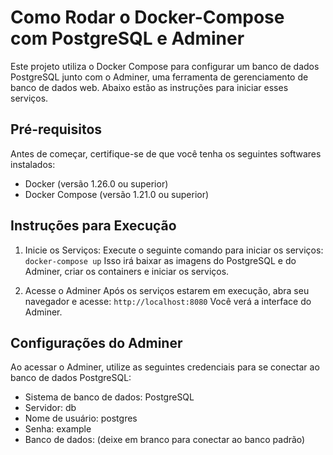 # Como Rodar o Docker-Compose com PostgreSQL e Adminer

Este projeto utiliza o Docker Compose para configurar um banco de dados PostgreSQL junto com o Adminer, uma ferramenta de gerenciamento de banco de dados web. Abaixo estão as instruções para iniciar esses serviços.

## Pré-requisitos

Antes de começar, certifique-se de que você tenha os seguintes softwares instalados:

- Docker (versão 1.26.0 ou superior)
- Docker Compose (versão 1.21.0 ou superior)

## Instruções para Execução

1. Inicie os Serviços:
   Execute o seguinte comando para iniciar os serviços:
   `docker-compose up`
   Isso irá baixar as imagens do PostgreSQL e do Adminer, criar os containers e iniciar os serviços.

2. Acesse o Adminer
   Após os serviços estarem em execução, abra seu navegador e acesse:
   `http://localhost:8080`
   Você verá a interface do Adminer.

## Configurações do Adminer

Ao acessar o Adminer, utilize as seguintes credenciais para se conectar ao banco de dados PostgreSQL:

- Sistema de banco de dados: PostgreSQL
- Servidor: db
- Nome de usuário: postgres
- Senha: example
- Banco de dados: (deixe em branco para conectar ao banco padrão)
